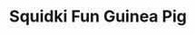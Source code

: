 ---
slug: squidki-fun-guinea-pig
title: Squidki Fun Guinea Pig
description: "Squidki Fun Guinea Pig is an exciting online game. Play for free directly in your browser!"
icon: /images/new_mods/Sprunki Fun Guinea Pig.png
url: https://wowtbc.net/sprunkin/fun-guinea/index.html
previewImage: /images/new_mods/Sprunki Fun Guinea Pig.png
type: new mods

# SEO配置
seo:
  title: "Squidki Fun Guinea Pig - Play Free Online Game | Fun Browser Games"
  description: "Squidki Fun Guinea Pig - Play this fun online game for free in your browser. No download required!"
  ogImage: "/images/new_mods/Sprunki Fun Guinea Pig.png"
  keywords: "squidki-fun-guinea-pig, online game, browser game, free game, new mods game, play online"

videoUrls:
  - https://www.youtube.com/embed/example1
  - https://www.youtube.com/embed/example2

whyPlay:
  title: "Why Play Squidki Fun Guinea Pig?"
  items:
    - "Immersive Gameplay: Squidki Fun Guinea Pig offers an engaging and immersive gaming experience that will keep you entertained for hours"
    - "Challenging Levels: Test your skills with increasingly difficult challenges and obstacles"
    - "Beautiful Graphics: Enjoy stunning visuals and smooth animations that bring the game world to life"
    - "Regular Updates: New content and features are added regularly to keep the game fresh and exciting"
    - "Free to Play: Experience all the fun without spending a penny"
    - "Community Features: Connect with other players, share strategies, and compete for high scores"
    - "Cross-Platform: Play on any device with a web browser, no downloads required"

features:
  title: "Key Features of Squidki Fun Guinea Pig"
  image: "/images/new_mods/Sprunki Fun Guinea Pig.png"
  items:
    - "Intuitive Controls: Easy to learn controls make Squidki Fun Guinea Pig accessible for players of all skill levels"
    - "Multiple Game Modes: Enjoy various gameplay options that provide different challenges and experiences"
    - "Character Customization: Personalize your gaming experience with unique characters and items"
    - "Achievement System: Complete special tasks to earn rewards and recognition"
    - "Leaderboards: Compete with players worldwide and see who can achieve the highest scores"

characteristics:
  title: "Game Characteristics"
  image: "/images/new_mods/Sprunki Fun Guinea Pig.png"
  items:
    - "Genre: New mods game with elements of strategy and skill"
    - "Difficulty: Suitable for both casual gamers and those seeking a challenge"
    - "Play Time: Quick sessions or extended gameplay, depending on your preference"
    - "Art Style: Vibrant and engaging visuals that enhance the gaming experience"
    - "Sound Design: Immersive audio that complements the gameplay perfectly"

info: "Squidki Fun Guinea Pig is an exciting online game that offers players a unique and engaging gaming experience. With its intuitive controls, stunning visuals, and challenging gameplay, Squidki Fun Guinea Pig provides hours of entertainment for players of all ages and skill levels. Whether you're looking for a quick gaming session during a break or an extended play session, Squidki Fun Guinea Pig delivers an immersive experience that will keep you coming back for more. The game features multiple levels of increasing difficulty, ensuring that players are constantly challenged as they progress. With regular updates adding new content and features, Squidki Fun Guinea Pig remains fresh and exciting, providing endless entertainment options for its growing community of players."

howToPlayIntro: "Welcome to Squidki Fun Guinea Pig! This guide will walk you through the basics and help you master the game. Whether you're a beginner or looking to improve your skills, these tips and instructions will enhance your gaming experience."

howToPlaySteps:
  - title: "Getting Started"
    description: "Begin your Squidki Fun Guinea Pig adventure by familiarizing yourself with the controls. Use your keyboard or mouse to navigate through the game interface. The tutorial will guide you through the basic mechanics and help you understand the objectives."
  - title: "Understanding the Objectives"
    description: "In Squidki Fun Guinea Pig, your main goal is to progress through levels by completing specific objectives. Each level presents unique challenges that require different strategies and approaches."
  - title: "Mastering the Controls"
    description: "Practice using the controls to improve your precision and reaction time. Squidki Fun Guinea Pig requires quick reflexes and strategic thinking to overcome obstacles and defeat opponents."
  - title: "Utilizing Power-ups"
    description: "Collect power-ups throughout the game to enhance your abilities and overcome difficult challenges. Each power-up offers unique advantages that can be crucial for success."
  - title: "Developing Strategies"
    description: "As you progress in Squidki Fun Guinea Pig, develop effective strategies for different scenarios. Analyze patterns, anticipate challenges, and adapt your approach to maximize your performance."

faq:
  title: "Frequently Asked Questions about Squidki Fun Guinea Pig"
  items:
    - question: "Is Squidki Fun Guinea Pig free to play?"
      answer: "Yes, Squidki Fun Guinea Pig is completely free to play directly in your web browser. No downloads or purchases are required to enjoy the full game experience."
    - question: "Can I play Squidki Fun Guinea Pig on mobile devices?"
      answer: "Yes, Squidki Fun Guinea Pig is optimized for both desktop and mobile play. You can enjoy the game on any device with a web browser and internet connection."
    - question: "Are there any in-game purchases?"
      answer: "While Squidki Fun Guinea Pig is free to play, there may be optional in-game purchases available for cosmetic items or additional features that don't affect core gameplay."
    - question: "How often is Squidki Fun Guinea Pig updated?"
      answer: "The developers regularly update Squidki Fun Guinea Pig with new content, features, and improvements based on player feedback and game performance."
    - question: "Can I play Squidki Fun Guinea Pig offline?"
      answer: "Currently, Squidki Fun Guinea Pig requires an internet connection to play as it's a browser-based online game."
    - question: "Is Squidki Fun Guinea Pig suitable for children?"
      answer: "Yes, Squidki Fun Guinea Pig is designed to be family-friendly and suitable for players of all ages."
    - question: "How do I report bugs or issues?"
      answer: "If you encounter any problems while playing Squidki Fun Guinea Pig, you can report them through the game's support page or contact the developers directly through their website."
    - question: "Still Have Questions?"
      answer: "If you have additional questions about Squidki Fun Guinea Pig that aren't covered in this FAQ, please visit our support center or contact our customer service team for assistance."
---